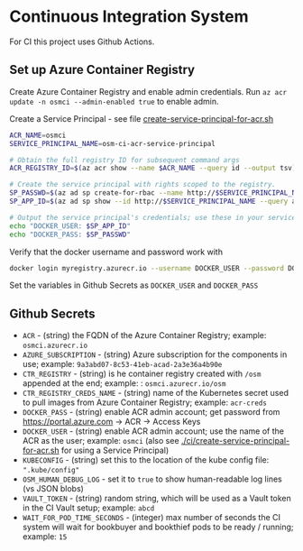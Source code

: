 # Continuous Integration System

For CI this project uses Github Actions.


## Set up Azure Container Registry

Create Azure Container Registry and enable admin credentials.
Run `az acr update -n osmci --admin-enabled true` to enable admin.

Create a Service Principal - see file [create-service-principal-for-acr.sh](./create-service-principal-for-acr.sh)

```bash
ACR_NAME=osmci
SERVICE_PRINCIPAL_NAME=osm-ci-acr-service-principal

# Obtain the full registry ID for subsequent command args
ACR_REGISTRY_ID=$(az acr show --name $ACR_NAME --query id --output tsv)

# Create the service principal with rights scoped to the registry.
SP_PASSWD=$(az ad sp create-for-rbac --name http://$SERVICE_PRINCIPAL_NAME --scopes $ACR_REGISTRY_ID --role owner --query password --output tsv)
SP_APP_ID=$(az ad sp show --id http://$SERVICE_PRINCIPAL_NAME --query appId --output tsv)

# Output the service principal's credentials; use these in your services and applications to authenticate to the container registry.
echo "DOCKER_USER: $SP_APP_ID"
echo "DOCKER_PASS: $SP_PASSWD"
```

Verify that the docker username and password work with

```bash
docker login myregistry.azurecr.io --username DOCKER_USER --password DOCKER_PASS
```

Set the variables in Github Secrets as `DOCKER_USER` and `DOCKER_PASS`

## Github Secrets
 - `ACR` - (string) the FQDN of the Azure Container Registry; example:  `osmci.azurecr.io`
 - `AZURE_SUBSCRIPTION` - (string) Azure subscription for the components in use; example: `9a3abd07-8c53-41eb-acad-2a3e36a4b90e`
 - `CTR_REGISTRY` - (string) is he container registry created with `/osm` appended at the end; example: : `osmci.azurecr.io/osm`
 - `CTR_REGISTRY_CREDS_NAME` - (string) name of the Kubernetes secret used to pull images from Azure Container Registry; example: `acr-creds`
 - `DOCKER_PASS` - (string) enable ACR admin account; get password from https://portal.azure.com -> ACR -> Access Keys
 - `DOCKER_USER` - (string) enable ACR admin account; use the name of the ACR as the user; example: `osmci` (also see [./ci/create-service-principal-for-acr.sh](./create-service-principal-for-acr.sh) for using a Service Principal)
 - `KUBECONFIG` - (string) set this to the location of the kube config file: `".kube/config"`
 - `OSM_HUMAN_DEBUG_LOG` - set it to `true` to show human-readable log lines (vs JSON blobs)
 - `VAULT_TOKEN` - (string) random string, which will be used as a Vault token in the CI Vault setup; example: `abcd`
 - `WAIT_FOR_POD_TIME_SECONDS` - (integer) max number of seconds the CI system will wait for bookbuyer and bookthief pods to be ready / running; example: `15`

